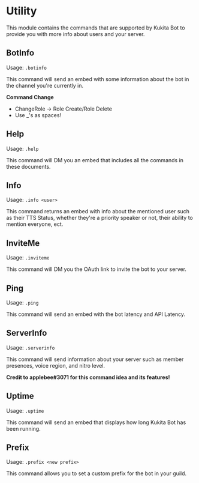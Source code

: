 # Utility

This module contains the commands that are supported by Kukita Bot to provide you with more info about users and your server.

## BotInfo

Usage: `.botinfo`

This command will send an embed with some information about the bot in the channel you're currently in.

**Command Change**

* ChangeRole -&gt; Role Create/Role Delete
* Use \_'s as spaces!

## Help

Usage: `.help`

This command will DM you an embed that includes all the commands in these documents.

## Info

Usage: `.info <user>`

This command returns an embed with info about the mentioned user such as their TTS Status, whether they're a priority speaker or not, their ability to mention everyone, ect.

## InviteMe

Usage: `.inviteme`

This command will DM you the OAuth link to invite the bot to your server.

## Ping

Usage: `.ping`

This command will send an embed with the bot latency and API Latency.

## ServerInfo

Usage: `.serverinfo`

This command will send information about your server such as member presences, voice region, and nitro level.

**Credit to applebee\#3071 for this command idea and its features!**

## Uptime

Usage: `.uptime`

This command will send an embed that displays how long Kukita Bot has been running.

## Prefix

Usage: `.prefix <new prefix>`

This command allows you to set a custom prefix for the bot in your guild.

